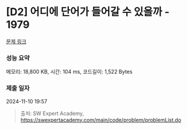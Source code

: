 # [D2] 어디에 단어가 들어갈 수 있을까 - 1979 

[문제 링크](https://swexpertacademy.com/main/code/problem/problemDetail.do?contestProbId=AV5PuPq6AaQDFAUq) 

### 성능 요약

메모리: 18,800 KB, 시간: 104 ms, 코드길이: 1,522 Bytes

### 제출 일자

2024-11-10 19:57



> 출처: SW Expert Academy, https://swexpertacademy.com/main/code/problem/problemList.do